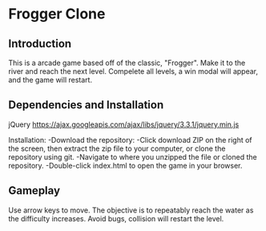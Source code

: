 # Frogger Clone

## Introduction

This is a arcade game based off of the classic, "Frogger".
Make it to the river and reach the next level.
Compelete all levels, a win modal will appear, and the game will restart.

## Dependencies and Installation

jQuery
https://ajax.googleapis.com/ajax/libs/jquery/3.3.1/jquery.min.js

Installation:
-Download the repository:
-Click download ZIP on the right of the screen, then extract the zip file to your computer, or clone the repository using git.
-Navigate to where you unzipped the file or cloned the repository.
-Double-click index.html to open the game in your browser.

## Gameplay

Use arrow keys to move.
The objective is to repeatably reach the water as the difficulty increases.
Avoid bugs, collision will restart the level.